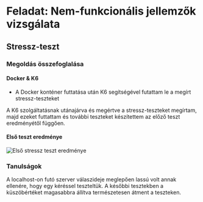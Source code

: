 # Feladat: Nem-funkcionális jellemzők vizsgálata

## Stressz-teszt

### Megoldás összefoglalása

#### Docker & K6

* A Docker konténer futtatása után K6 segítségével futattam le a megírt stressz-teszteket

A K6 szolgáltatásnak utánajárva és megértve a stressz-teszteket megírtam, majd ezeket futtattam és további teszteket készítettem az előző teszt eredményétől függően.

#### Első teszt eredménye

![Első stressz teszt eredménye]('doc/first_stress_test.png')

### Tanulságok

A localhost-on futó szerver válaszideje meglepően lassú volt annak ellenére, hogy egy kéréssel teszteltük. A későbbi tesztekben a küszöbértéket magasabbra állítva természetesen átment a teszteken.
